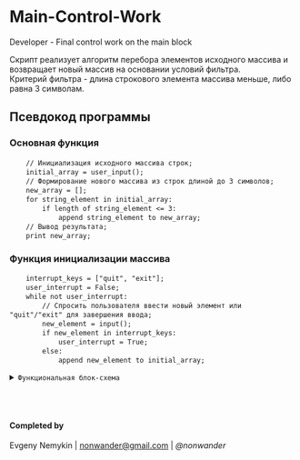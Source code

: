 # Main-Control-Work
Developer - Final control work on the main block

Скрипт реализует алгоритм перебора элементов исходного массива и возвращает
новый массив на основании условий фильтра.
<br> Критерий фильтра - длина строкового элемента массива меньше, либо равна 3 символам.

## Псевдокод программы
### Основная функция
```
    // Инициализация исходного массива строк;
    initial_array = user_input();
    // Формирование нового массива из строк длиной до 3 символов;
    new_array = [];
    for string_element in initial_array:
        if length of string_element <= 3:
            append string_element to new_array;
    // Вывод результата;
    print new_array;
```

### Функция инициализации массива
```
    interrupt_keys = ["quit", "exit"];
    user_interrupt = False;
    while not user_interrupt:
        // Спросить пользователя ввести новый элемент или "quit"/"exit" для завершения ввода;
        new_element = input();
        if new_element in interrupt_keys:
            user_interrupt = True;
        else:
            append new_element to initial_array;
```
<details>
<summary><code>Функциональная блок-схема</code></summary><p>

![функциональная схема](static/flowchart.png?raw=true "functional_scheme")
</details>

</br></br>

#### **Completed by**
Evgeny Nemykin | nonwander@gmail.com | _@nonwander_
